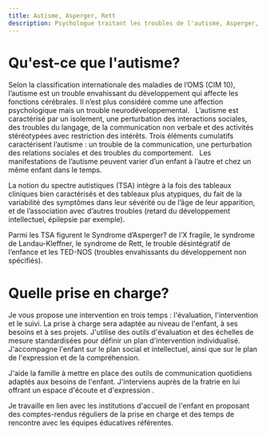 ```yaml
---
title: Autisme, Asperger, Rett
description: Psychologue traitant les troubles de l'autisme, Asperger, Syndrome de Rett, de Landau-Kleffner et les TED-NOS.
---
```


# Qu'est-ce que l'autisme?

Selon la classification internationale des maladies de l’OMS (CIM 10), l’autisme est un trouble envahissant du développement qui affecte les fonctions cérébrales. Il n’est plus considéré comme une affection psychologique mais un trouble neurodéveloppemental.
 
L’autisme est caractérisé par un isolement, une perturbation des interactions sociales, des troubles du langage, de la communication non verbale et des activités stéréotypées avec restriction des intérêts. Trois éléments cumulatifs caractérisent l’autisme : un trouble de la communication, une perturbation des relations sociales et des troubles du comportement.
 
Les manifestations de l’autisme peuvent varier d’un enfant à l’autre et chez un même enfant dans le temps.

La notion du spectre autistiques (TSA) intègre à la fois des tableaux cliniques bien caractérisés et des tableaux plus atypiques, du fait de la variabilité des symptômes dans leur sévérité ou de l’âge de leur apparition, et de l’association avec d’autres troubles (retard du développement intellectuel, épilepsie par exemple).

Parmi les TSA figurent le Syndrome d’Asperger? de l’X fragile, le syndrome de Landau-Kleffner, le syndrome de Rett, le trouble désintégratif de l’enfance et les TED-NOS (troubles envahissants du développement non spécifiés). 

# Quelle prise en charge?

Je vous propose une intervention en trois temps : l'évaluation, l'intervention et le suivi. La prise à charge sera adaptée au niveau de l'enfant, à ses besoins et à ses projets. J'utilise des outils d'évaluation et des échelles de mesure standardisées pour définir un plan d'intervention individualisé. J'accompagne l'enfant sur le plan social et intellectuel, ainsi que sur le plan de l'expression et de la compréhension. 

J'aide la famille à mettre en place des outils de communication quotidiens adaptés aux besoins de l'enfant. 
J'interviens auprès de la fratrie en lui offrant un espace d'écoute et d'expression .

Je travaille en lien avec les institutions d'accueil de l'enfant en proposant des comptes-rendus réguliers de la prise en charge et des temps de rencontre avec les équipes éducatives référentes.
